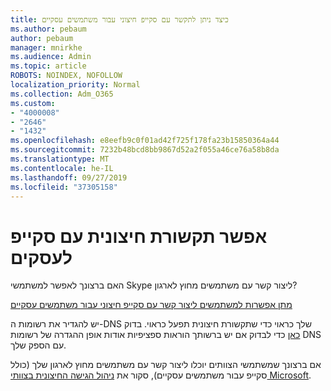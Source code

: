 ```yaml
---
title: כיצד ניתן לתקשר עם סקייפ חיצוני עבור משתמשים עסקיים
ms.author: pebaum
author: pebaum
manager: mnirkhe
ms.audience: Admin
ms.topic: article
ROBOTS: NOINDEX, NOFOLLOW
localization_priority: Normal
ms.collection: Adm_O365
ms.custom:
- "4000008"
- "2646"
- "1432"
ms.openlocfilehash: e8eefb9c0f01ad42f725f178fa23b15850364a44
ms.sourcegitcommit: 7232b48bcd8bb9867d52a2f055a46ce76a58b8da
ms.translationtype: MT
ms.contentlocale: he-IL
ms.lasthandoff: 09/27/2019
ms.locfileid: "37305158"
---
```

# <a name="allow-external-communications-with-skype-for-business"></a>אפשר תקשורת חיצונית עם סקייפ לעסקים 

האם ברצונך לאפשר למשתמשי Skype ליצור קשר עם משתמשים מחוץ לארגון? 

[מתן אפשרות למשתמשים ליצור קשר עם סקייפ חיצוני עבור משתמשים עסקיים](https://docs.microsoft.com/skypeforbusiness/set-up-skype-for-business-online/allow-users-to-contact-external-skype-for-business-users)

יש להגדיר את רשומות ה-DNS שלך כראוי כדי שתקשורת חיצונית תפעל כראוי. בדוק [כאן](https://docs.microsoft.com/office365/admin/get-help-with-domains/set-up-your-domain-host-specific-instructions?view=o365-worldwide) כדי לבדוק אם יש ברשותך הוראות ספציפיות אודות אופן ההגדרה של רשומות DNS עם הספק שלך. 

אם ברצונך שמשתמשי הצוותים יוכלו ליצור קשר עם משתמשים מחוץ לארגון שלך (כולל סקייפ עבור משתמשים עסקיים), סקור את [ניהול הגישה החיצונית בצוותי Microsoft](https://docs.microsoft.com/microsoftteams/let-your-teams-users-communicate-with-other-people). 